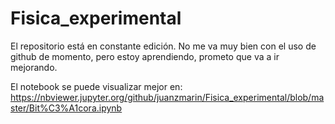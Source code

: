 # Fisica_experimental

El repositorio está en constante edición. No me va muy bien con el uso de github de momento, pero estoy aprendiendo, prometo que va a ir mejorando.

El notebook se puede visualizar mejor en: https://nbviewer.jupyter.org/github/juanzmarin/Fisica_experimental/blob/master/Bit%C3%A1cora.ipynb
